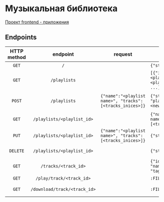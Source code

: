 # Музыкальная библиотека

[Проект frontend - приложения](https://github.com/IldarGaleevSkyProHomeworks/MusicMountainGUI)

## Endpoints
| HTTP method |           endpoint           | request                                                  | response                                                         | note                |
|:-----------:|:----------------------------:|----------------------------------------------------------|------------------------------------------------------------------|---------------------|
|    `GET`    |             `/`              |                                                          | `{"state":"ok"}`                                                 | Index               |
|    `GET`    |         `/playlists`         |                                                          | `[{"id":<playlist_id>,"name":"<playlist name>"}, ...]`           | Playlists list      |
|   `POST`    |         `/playlists`         | `{"name":"<playlist name>", "tracks":[<tracks_inices>]}` | `{"status":"ok", "playlist-id":<new_playlist_id>}`               | Create new playlist |
|    `GET`    |  `/playlists/<playlist_id>`  |                                                          | `{"name":"<playlist name>", "tracks":[<tracks_list>]}`           | Playlist info       |
|    `PUT`    |  `/playlists/<playlist_id>`  | `{"name":"<playlist name>", "tracks":[<tracks_inices>]}` | `{"status":"ok"}`                                                | Change playlist     |
|  `DELETE`   |  `/playlists/<playlist_id>`  |                                                          | `{"status":"ok"}`                                                | Remove playlist     |
|    `GET`    |    `/tracks/<track_id>`      |                                                          | `{"id":<track_id>, "name":"<track_name>", "tags":[<tags_list>]}` | Track info          |
|    `GET`    |   `/play/track/<track_id>`   |                                                          | `:FILE:`                                                         | Play track          |
|    `GET`    | `/download/track/<track_id>` |                                                          | `:FILE:`                                                         | Download track      |
